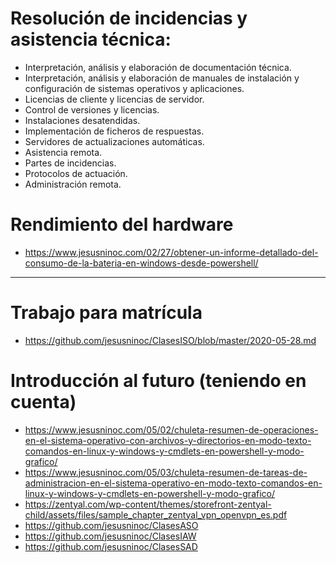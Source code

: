 # Resolución de incidencias y asistencia técnica:
- Interpretación, análisis y elaboración de documentación técnica.
- Interpretación, análisis y elaboración de manuales de instalación y configuración de sistemas operativos y aplicaciones.
- Licencias de cliente y licencias de servidor.
- Control de versiones y licencias.
- Instalaciones desatendidas.
- Implementación de ficheros de respuestas.
- Servidores de actualizaciones automáticas.
- Asistencia remota.
- Partes de incidencias.
- Protocolos de actuación.
- Administración remota.

# Rendimiento del hardware
* https://www.jesusninoc.com/02/27/obtener-un-informe-detallado-del-consumo-de-la-bateria-en-windows-desde-powershell/

---------------------------

# Trabajo para matrícula
* https://github.com/jesusninoc/ClasesISO/blob/master/2020-05-28.md

# Introducción al futuro (teniendo en cuenta)
* https://www.jesusninoc.com/05/02/chuleta-resumen-de-operaciones-en-el-sistema-operativo-con-archivos-y-directorios-en-modo-texto-comandos-en-linux-y-windows-y-cmdlets-en-powershell-y-modo-grafico/
* https://www.jesusninoc.com/05/03/chuleta-resumen-de-tareas-de-administracion-en-el-sistema-operativo-en-modo-texto-comandos-en-linux-y-windows-y-cmdlets-en-powershell-y-modo-grafico/
* https://zentyal.com/wp-content/themes/storefront-zentyal-child/assets/files/sample_chapter_zentyal_vpn_openvpn_es.pdf
* https://github.com/jesusninoc/ClasesASO
* https://github.com/jesusninoc/ClasesIAW
* https://github.com/jesusninoc/ClasesSAD
